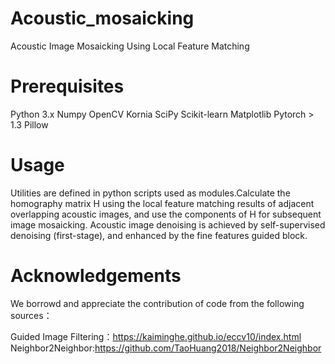 # Acoustic_mosaicking
Acoustic Image Mosaicking Using Local Feature Matching

# Prerequisites
  Python 3.x
  Numpy
  OpenCV
  Kornia
  SciPy
  Scikit-learn 
  Matplotlib
  Pytorch > 1.3
  Pillow
  
# Usage
Utilities are defined in python scripts used as modules.Calculate the homography matrix H using the local feature matching results of adjacent overlapping acoustic images, and use the components of H for subsequent image mosaicking.
Acoustic image denoising is achieved by self-supervised denoising (first-stage), and enhanced by the fine features guided block.

# Acknowledgements
We borrowd and appreciate the contribution of code from the following sources：

Guided Image Filtering：https://kaiminghe.github.io/eccv10/index.html
Neighbor2Neighbor:https://github.com/TaoHuang2018/Neighbor2Neighbor
